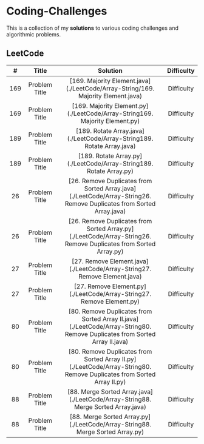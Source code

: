 # **Coding-Challenges**
This is a collection of my **solutions** to various coding challenges and algorithmic problems.

## LeetCode
| #  | Title | Solution | Difficulty |
| :-: | :-: | :-: | :-: |
| 169 | Problem Title | [169. Majority Element.java](./LeetCode/Array-String/169. Majority Element.java) | Difficulty |
| 169 | Problem Title | [169. Majority Element.py](./LeetCode/Array-String169. Majority Element.py) | Difficulty |
| 189 | Problem Title | [189. Rotate Array.java](./LeetCode/Array-String189. Rotate Array.java) | Difficulty |
| 189 | Problem Title | [189. Rotate Array.py](./LeetCode/Array-String189. Rotate Array.py) | Difficulty |
| 26 | Problem Title | [26. Remove Duplicates from Sorted Array.java](./LeetCode/Array-String26. Remove Duplicates from Sorted Array.java) | Difficulty |
| 26 | Problem Title | [26. Remove Duplicates from Sorted Array.py](./LeetCode/Array-String26. Remove Duplicates from Sorted Array.py) | Difficulty |
| 27 | Problem Title | [27. Remove Element.java](./LeetCode/Array-String27. Remove Element.java) | Difficulty |
| 27 | Problem Title | [27. Remove Element.py](./LeetCode/Array-String27. Remove Element.py) | Difficulty |
| 80 | Problem Title | [80. Remove Duplicates from Sorted Array II.java](./LeetCode/Array-String80. Remove Duplicates from Sorted Array II.java) | Difficulty |
| 80 | Problem Title | [80. Remove Duplicates from Sorted Array II.py](./LeetCode/Array-String80. Remove Duplicates from Sorted Array II.py) | Difficulty |
| 88 | Problem Title | [88. Merge Sorted Array.java](./LeetCode/Array-String88. Merge Sorted Array.java) | Difficulty |
| 88 | Problem Title | [88. Merge Sorted Array.py](./LeetCode/Array-String88. Merge Sorted Array.py) | Difficulty |
